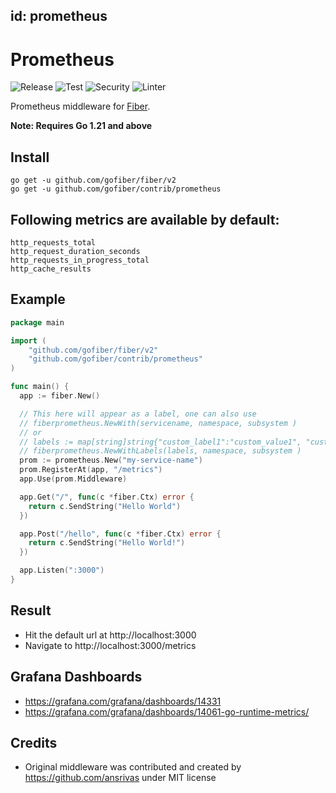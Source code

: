 id: prometheus
---

# Prometheus

![Release](https://img.shields.io/github/v/tag/gofiber/contrib?filter=prometheus*)
![Test](https://github.com/gofiber/contrib/workflows/Tests/badge.svg)
![Security](https://github.com/gofiber/contrib/workflows/Security/badge.svg)
![Linter](https://github.com/gofiber/contrib/workflows/Linter/badge.svg)

Prometheus middleware for [Fiber](https://github.com/gofiber/fiber).

**Note: Requires Go 1.21 and above**

## Install

```
go get -u github.com/gofiber/fiber/v2
go get -u github.com/gofiber/contrib/prometheus
```

## Following metrics are available by default:

```
http_requests_total
http_request_duration_seconds
http_requests_in_progress_total
http_cache_results
```

## Example

```go
package main

import (
	"github.com/gofiber/fiber/v2"
	"github.com/gofiber/contrib/prometheus"
)

func main() {
  app := fiber.New()

  // This here will appear as a label, one can also use
  // fiberprometheus.NewWith(servicename, namespace, subsystem )
  // or
  // labels := map[string]string{"custom_label1":"custom_value1", "custom_label2":"custom_value2"}
  // fiberprometheus.NewWithLabels(labels, namespace, subsystem )
  prom := prometheus.New("my-service-name")
  prom.RegisterAt(app, "/metrics")
  app.Use(prom.Middleware)

  app.Get("/", func(c *fiber.Ctx) error {
    return c.SendString("Hello World")
  })

  app.Post("/hello", func(c *fiber.Ctx) error {
    return c.SendString("Hello World!")
  })

  app.Listen(":3000")
}
```

## Result

- Hit the default url at http://localhost:3000
- Navigate to http://localhost:3000/metrics

## Grafana Dashboards

- https://grafana.com/grafana/dashboards/14331
- https://grafana.com/grafana/dashboards/14061-go-runtime-metrics/

## Credits

- Original middleware was contributed and created by https://github.com/ansrivas under MIT license
